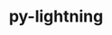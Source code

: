 ---
title: "py-lightning"
layout: cache
categories: [package, develop-2024-02-11]
meta: {"versions": ["2.1.4"], "compilers": ["apple-clang@=15.0.0", "gcc@=11.4.0"], "oss": ["ubuntu22.04", "ventura"], "platforms": ["darwin", "linux"], "targets": ["aarch64", "x86_64_v3"], "stacks": ["ml-darwin-aarch64-mps", "ml-linux-x86_64-cpu", "ml-linux-x86_64-cuda", "root"], "num_specs": 6, "num_specs_by_stack": {"ml-darwin-aarch64-mps": 2, "root": 6, "ml-linux-x86_64-cpu": 2, "ml-linux-x86_64-cuda": 2}}
spec_details: [{"hash": "j65lipwhyfvdjkvhbepkhk4hkefrcmxu", "compiler": "apple-clang@=15.0.0", "versions": ["2.1.4"], "os": "ventura", "platform": "darwin", "target": "aarch64", "variants": ["build_system=python_pip"], "stacks": ["ml-darwin-aarch64-mps", "root"], "size": "-", "tarball": "https://binaries.spack.io/releases/develop-2024-02-11/build_cache/darwin-ventura-aarch64/apple-clang-15.0.0/py-lightning-2.1.4/darwin-ventura-aarch64-apple-clang-15.0.0-py-lightning-2.1.4-j65lipwhyfvdjkvhbepkhk4hkefrcmxu.spack"}, {"hash": "vxg7tgdev7hlsoihqqyk7gqkx5dlqyee", "compiler": "apple-clang@=15.0.0", "versions": ["2.1.4"], "os": "ventura", "platform": "darwin", "target": "aarch64", "variants": ["build_system=python_pip"], "stacks": ["ml-darwin-aarch64-mps", "root"], "size": "-", "tarball": "https://binaries.spack.io/releases/develop-2024-02-11/build_cache/darwin-ventura-aarch64/apple-clang-15.0.0/py-lightning-2.1.4/darwin-ventura-aarch64-apple-clang-15.0.0-py-lightning-2.1.4-vxg7tgdev7hlsoihqqyk7gqkx5dlqyee.spack"}, {"hash": "32vzicyr5lfd4h3tkqwngfadldmobnah", "compiler": "gcc@=11.4.0", "versions": ["2.1.4"], "os": "ubuntu22.04", "platform": "linux", "target": "x86_64_v3", "variants": ["build_system=python_pip"], "stacks": ["root", "ml-linux-x86_64-cpu"], "size": "-", "tarball": "https://binaries.spack.io/releases/develop-2024-02-11/build_cache/linux-ubuntu22.04-x86_64_v3/gcc-11.4.0/py-lightning-2.1.4/linux-ubuntu22.04-x86_64_v3-gcc-11.4.0-py-lightning-2.1.4-32vzicyr5lfd4h3tkqwngfadldmobnah.spack"}, {"hash": "w3xfzyvbp4rksesx5kvve6lu2z3elhyz", "compiler": "gcc@=11.4.0", "versions": ["2.1.4"], "os": "ubuntu22.04", "platform": "linux", "target": "x86_64_v3", "variants": ["build_system=python_pip"], "stacks": ["root", "ml-linux-x86_64-cpu"], "size": "-", "tarball": "https://binaries.spack.io/releases/develop-2024-02-11/build_cache/linux-ubuntu22.04-x86_64_v3/gcc-11.4.0/py-lightning-2.1.4/linux-ubuntu22.04-x86_64_v3-gcc-11.4.0-py-lightning-2.1.4-w3xfzyvbp4rksesx5kvve6lu2z3elhyz.spack"}, {"hash": "rba6r45lnxlwkf6j5zdfwrom43qn4nw7", "compiler": "gcc@=11.4.0", "versions": ["2.1.4"], "os": "ubuntu22.04", "platform": "linux", "target": "x86_64_v3", "variants": ["build_system=python_pip"], "stacks": ["ml-linux-x86_64-cuda", "root"], "size": "-", "tarball": "https://binaries.spack.io/releases/develop-2024-02-11/build_cache/linux-ubuntu22.04-x86_64_v3/gcc-11.4.0/py-lightning-2.1.4/linux-ubuntu22.04-x86_64_v3-gcc-11.4.0-py-lightning-2.1.4-rba6r45lnxlwkf6j5zdfwrom43qn4nw7.spack"}, {"hash": "nb3m245dzo5qsxw4ronickplm5onddcb", "compiler": "gcc@=11.4.0", "versions": ["2.1.4"], "os": "ubuntu22.04", "platform": "linux", "target": "x86_64_v3", "variants": ["build_system=python_pip"], "stacks": ["ml-linux-x86_64-cuda", "root"], "size": "-", "tarball": "https://binaries.spack.io/releases/develop-2024-02-11/build_cache/linux-ubuntu22.04-x86_64_v3/gcc-11.4.0/py-lightning-2.1.4/linux-ubuntu22.04-x86_64_v3-gcc-11.4.0-py-lightning-2.1.4-nb3m245dzo5qsxw4ronickplm5onddcb.spack"}]
---